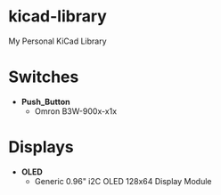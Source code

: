 
# kicad-library
My Personal KiCad Library

# Switches

 - **Push_Button**
	 - Omron B3W-900x-x1x

# Displays

 - **OLED**
	 - Generic 0.96" i2C OLED 128x64 Display Module